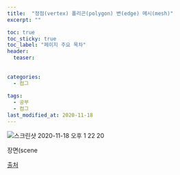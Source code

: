```yaml
---
title:  "정점(vertex) 폴리곤(polygon) 변(edge) 메시(mesh)"
excerpt: ""

toc: true
toc_sticky: true
toc_label: "페이지 주요 목차"
header:
  teaser: 
  
  
categories:
  - 컴그
  
tags:
  - 공부
  - 컴그
last_modified_at: 2020-11-18
---
```


![스크린샷 2020-11-18 오후 1 22 20](https://user-images.githubusercontent.com/41438361/99483207-1abd0200-29a1-11eb-9292-3ad5cc5b3c59.png)

장면(scene

[출처](https://hellowoori.tistory.com/30?category=729196)
